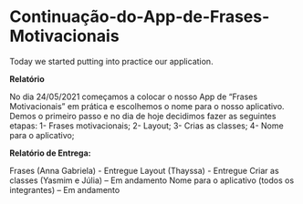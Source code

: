 # Continuação-do-App-de-Frases-Motivacionais
Today we started putting into practice our application.


**Relatório**

No dia 24/05/2021 começamos a colocar o nosso App de “Frases Motivacionais” em prática e escolhemos o nome para o nosso aplicativo.
Demos o primeiro passo e no dia de hoje decidimos fazer as seguintes etapas:
1-	Frases motivacionais;
2-	Layout;
3-	Crias as classes;
4-	Nome para o aplicativo; 

**Relatório de Entrega:**

Frases (Anna Gabriela) - Entregue
Layout (Thayssa) - Entregue 
Criar as classes (Yasmim e Júlia) – Em andamento
Nome para o aplicativo (todos os integrantes) – Em andamento
